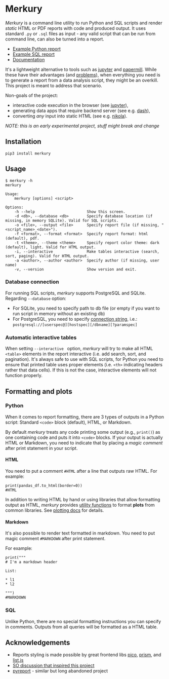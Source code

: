 # Merkury

_Merkury_ is a command line utility to run Python and SQL scripts and render _static_ HTML or PDF reports with code and produced output. It uses standard `.py` or `.sql` files as input - any valid script that can be run from command line, can also be turned into a report.

- [Example Python report](https://ppatrzyk.github.io/merkury/examples/intro-py.html)
- [Example SQL report](https://ppatrzyk.github.io/merkury/examples/intro-sql.html)
- [Documentation](https://ppatrzyk.github.io/merkury/)

It's a lightweight alternative to tools such as [jupyter](https://github.com/jupyter/jupyter) and [papermill](https://github.com/nteract/papermill). While these have their advantages (and [problems](https://www.youtube.com/watch?v=7jiPeIFXb6U)), when everything you need is to generate a report from a data analysis script, they might be an overkill. This project is meant to address that scenario.

Non-goals of the project:

- interactive code execution in the browser (see [jupyter](https://github.com/jupyter/jupyter)),
- generating data apps that require backend server (see e.g. [dash](https://github.com/plotly/dash)),
- converting _any_ input into static HTML (see e.g. [nikola](https://github.com/getnikola/nikola)).

_NOTE: this is an early experimental project, stuff might break and change_

## Installation

```
pip3 install merkury
```

## Usage

```
$ merkury -h
merkury

Usage:
    merkury [options] <script>

Options:
    -h --help                       Show this screen.
    -d <db>, --database <db>        Specify database location (if missing, in memory SQLite). Valid for SQL scripts.
    -o <file>, --output <file>      Specify report file (if missing, "<script_name>_<date>").
    -f <format>, --format <format>  Specify report format: html (default), pdf.
    -t <theme>, --theme <theme>     Specify report color theme: dark (default), light. Valid for HTML output.
    -i, --interactive               Make tables interactive (search, sort, paging). Valid for HTML output.
    -a <author>, --author <author>  Specify author (if missing, user name)
    -v, --version                   Show version and exit.
```

### Database connection

For running SQL scripts, _merkury_ supports PostgreSQL and SQLite. Regarding `--database` option:

- For SQLite, you need to specify path to db file (or empty if you want to run script in memory without an existing db)
- For PostgreSQL, you need to specify [connection string](https://www.postgresql.org/docs/current/libpq-connect.html#id-1.7.3.8.3.6), i.e.: `postgresql://[userspec@][hostspec][/dbname][?paramspec]`

### Automatic interactive tables

When setting `--interactive ` option, _merkury_ will try to make all HTML `<table>` elements in the report interactive (i.e. add search, sort, and pagination). It's always safe to use with SQL scripts, for Python you need to ensure that printed table uses proper elements (i.e. `<th>` indicating headers rather that data cells). If this is not the case, interactive elements will not function properly.

## Formatting and plots

### Python

When it comes to report formatting, there are 3 types of outputs in a Python script: Standard `<code>` block (default), HTML, or Markdown.

By default _merkury_ treats any code printing some output (e.g., `print()`) as one containing code and puts it into `<code>` blocks. If your output is actually HTML or Markdown, you need to indicate that by placing a _magic comment_ after print statement in your script.

#### HTML

You need to put a comment `#HTML` after a line that outputs raw HTML. For example:

```
print(pandas_df.to_html(border=0))
#HTML
```

In addition to writing HTML by hand or using libraries that allow formatting output as HTML, _merkury_ provides [utility functions](merkury/utils.py) to format **plots** from common libraries. See [plotting docs](https://ppatrzyk.github.io/merkury/plotting.html) for details.

#### Markdown

It's also possible to render text formatted in markdown. You need to put magic comment `#MARKDOWN` after print statement.

For example:

```
print("""
# I'm a markdown header

List:

* l1
* l2

""")
#MARKDOWN
```

### SQL

Unlike Python, there are no special formatting instructions you can specify in comments. Outputs from all queries will be formatted as a HTML table.

## Acknowledgements

- Reports styling is made possible by great frontend libs [pico](https://github.com/picocss/pico), [prism](https://github.com/PrismJS/prism), and [list.js](https://github.com/javve/list.js)
- [SO discussion that inspired this project](https://stackoverflow.com/questions/60297105/python-write-both-commands-and-their-output-to-a-file)
- [pyreport](https://github.com/joblib/pyreport) - similar but long abandoned project
